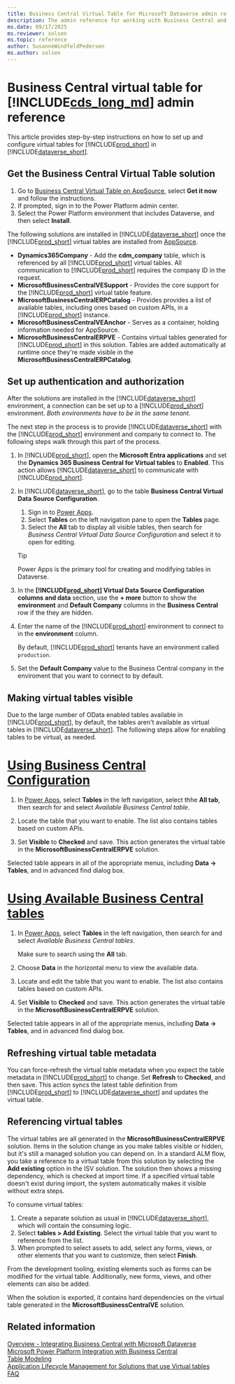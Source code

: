 ```yaml
---
title: Business Central Virtual Table for Microsoft Dataverse admin reference
description: The admin reference for working with Business Central and Microsoft Dataverse tables.
ms.date: 09/17/2025
ms.reviewer: solsen
ms.topic: reference
author: SusanneWindfeldPedersen
ms.author: solsen
---
```


# Business Central virtual table for [!INCLUDE[cds_long_md](../includes/cds_long_md.md)] admin reference

This article provides step-by-step instructions on how to set up and configure virtual tables for [!INCLUDE[prod_short](../developer/includes/prod_short.md)] in [!INCLUDE[dataverse_short](../includes/dataverse_short.md)].

## Get the Business Central Virtual Table solution

1. Go to [Business Central Virtual Table on AppSource](https://appsource.microsoft.com/product/dynamics-365/microsoftdynsmb.businesscentral_virtualentity), select **Get it now** and follow the instructions.
1. If prompted, sign in to the Power Platform admin center.
1. Select the Power Platform environment that includes Dataverse, and then select **Install**.

The following solutions are installed in [!INCLUDE[dataverse_short](../includes/dataverse_short.md)] once the [!INCLUDE[prod_short](../developer/includes/prod_short.md)] virtual tables are installed from [AppSource](https://appsource.microsoft.com/product/dynamics-365/microsoftdynsmb.businesscentral_virtualentity).

- **Dynamics365Company** - Add the **cdm_company** table, which is referenced by all [!INCLUDE[prod_short](../developer/includes/prod_short.md)] virtual tables. All communication to [!INCLUDE[prod_short](../developer/includes/prod_short.md)] requires the company ID in the request. 
- **MicrosoftBusinessCentralVESupport** - Provides the core support for the [!INCLUDE[prod_short](../developer/includes/prod_short.md)] virtual table feature.
- **MicrosoftBusinessCentralERPCatalog** - Provides provides a list of available tables, including ones based on custom APIs, in a [!INCLUDE[prod_short](../developer/includes/prod_short.md)] instance.
- **MicrosoftBusinessCentralVEAnchor** - Serves as a container, holding information needed for AppSource. 
- **MicrosoftBusinessCentralERPVE** - Contains virtual tables generated for [!INCLUDE[prod_short](../developer/includes/prod_short.md)] in this solution. Tables are added automatically at runtime once they're made visible in the **MicrosoftBusinessCentralERPCatalog**.

## Set up authentication and authorization

After the solutions are installed in the [!INCLUDE[dataverse_short](../includes/dataverse_short.md)] environment, a connection can be set up to a [!INCLUDE[prod_short](../developer/includes/prod_short.md)] environment. *Both environments have to be in the same tenant*.  

The next step in the process is to provide [!INCLUDE[dataverse_short](../includes/dataverse_short.md)] with the [!INCLUDE[prod_short](../developer/includes/prod_short.md)] environment and company to connect to. The following steps walk through this part of the process.

1. In [!INCLUDE[prod_short](../developer/includes/prod_short.md)], open the **Microsoft Entra applications** and set the **Dynamics 365 Business Central for Virtual tables** to **Enabled**. This action allows [!INCLUDE[dataverse_short](../includes/dataverse_short.md)] to communicate with [!INCLUDE[prod_short](../developer/includes/prod_short.md)].

1. In [!INCLUDE[dataverse_short](../includes/dataverse_short.md)], go to the table **Business Central Virtual Data Source Configuration**.

   1. Sign in to [Power Apps](https://make.powerapps.com).
   1. Select **Tables** on the left navigation pane to open the **Tables** page.
   1. Select the **All** tab to display all visible tables, then search for *Business Central Virtual Data Source Configuration* and select it to open for editing.

   > [!TIP]
   > Power Apps is the primary tool for creating and modifying tables in Dataverse.

1. In the **[!INCLUDE[prod_short](../developer/includes/prod_short.md)] Virtual Data Source Configuration columns and data** section, use the **+ more** button to show the **environment** and **Default Company** columns in the **Business Central** row if the they are hidden.
1. Enter the name of the [!INCLUDE[prod_short](../developer/includes/prod_short.md)] environment to connect to in the **environment** column.

   By default, [!INCLUDE[prod_short](../developer/includes/prod_short.md)] tenants have an environment called `production`.

1. Set the **Default Company** value to the Business Central company in the enviroment that you want to connect to by default.

## Making virtual tables visible

Due to the large number of OData enabled tables available in [!INCLUDE[prod_short](../developer/includes/prod_short.md)], by default, the tables aren't available as virtual tables in [!INCLUDE[dataverse_short](../includes/dataverse_short.md)]. The following steps allow for enabling tables to be virtual, as needed.

# [Using Business Central Configuration](#tab/bcconfig)

1. In [Power Apps](https://make.powerapps.com), select **Tables** in the left navigation, select thhe **All tab**, then search for and select *Available Business Central table*.
1. Locate the table that you want to enable. The list also contains tables based on custom APIs.

1. Set **Visible** to **Checked** and save. This action generates the virtual table in the **MicrosoftBusinessCentralERPVE** solution. 

Selected table appears in all of the appropriate menus, including **Data -> Tables**, and in advanced find dialog box.

# [Using Available Business Central tables](#tab/bctables)

1. In [Power Apps](https://make.powerapps.com), select **Tables** in the left navigation, then search for and select *Available Business Central tables*. 

   Make sure to search using the **All** tab.
1. Choose **Data** in the horizontal menu to view the available data.
1. Locate and edit the table that you want to enable. The list also contains tables based on custom APIs.

1. Set **Visible** to **Checked** and save. This action generates the virtual table in the **MicrosoftBusinessCentralERPVE** solution. 

Selected table appears in all of the appropriate menus, including **Data -> Tables**, and in advanced find dialog box.

## Refreshing virtual table metadata

You can force-refresh the virtual table metadata when you expect the table metadata in [!INCLUDE[prod_short](../developer/includes/prod_short.md)] to change. Set **Refresh** to **Checked**, and then save. This action syncs the latest table definition from [!INCLUDE[prod_short](../developer/includes/prod_short.md)] to [!INCLUDE[dataverse_short](../includes/dataverse_short.md)] and updates the virtual table.

## Referencing virtual tables

The virtual tables are all generated in the **MicrosoftBusinessCentralERPVE** solution. Items in the solution change as you make tables visible or hidden, but it's still a managed solution you can depend on. In a standard ALM flow, you take a reference to a virtual table from this solution by selecting the **Add existing** option in the ISV solution. The solution then shows a missing dependency, which is checked at import time. If a specified virtual table doesn't exist during import, the system automatically makes it visible without extra steps.

To consume virtual tables:

1. Create a separate solution as usual in [!INCLUDE[dataverse_short](../includes/dataverse_short.md)], which will contain the consuming logic.
1. Select **tables \> Add Existing**. Select the virtual table that you want to reference from the list.
1. When prompted to select assets to add, select any forms, views, or other elements that you want to customize, then select **Finish**.

From the development tooling, existing elements such as forms can be modified for the virtual table. Additionally, new forms, views, and other elements can also be added.

When the solution is exported, it contains hard dependencies on the virtual table generated in the **MicrosoftBusinessCentralVE** solution.

## Related information

[Overview - Integrating Business Central with Microsoft Dataverse](../developer/dataverse-integration-overview.md)  
[Microsoft Power Platform Integration with Business Central](powerplat-overview.md)  
[Table Modeling](powerplat-entity-modeling.md)  
[Application Lifecycle Management for Solutions that use Virtual tables](powerplat-app-lifecycle-management.md)  
[FAQ](powerplat-faq.md)
